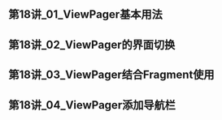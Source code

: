 ## 第18讲_01_ViewPager基本用法
## 第18讲_02_ViewPager的界面切换
## 第18讲_03_ViewPager结合Fragment使用
## 第18讲_04_ViewPager添加导航栏